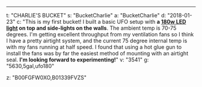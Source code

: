 ---
t: "CHARLIE'S BUCKET"
s: "BucketCharlie"
a: "BucketCharlie"
d: "2018-01-23"
c: "This is my first bucket! I built a basic UFO setup with <strong>a <a href='https://amzn.to/36NO5zr'>180w LED light</a> on top and side-lights on the walls</strong>. The ambient temp is 70-75 degrees. I'm getting excellent throughput from my ventilation fans so I think I have a pretty airtight system, and the current 75 degree internal temp is with my fans running at half speed. I found that using a hot glue gun to install the fans was by far the easiest method of mounting with an airtight seal. <strong>I'm looking forward to experimenting!</strong>"
v: "3541"
g: "5630,5gal,ufo180"

z: "B00FGFW0XO,B01339FVZS"
